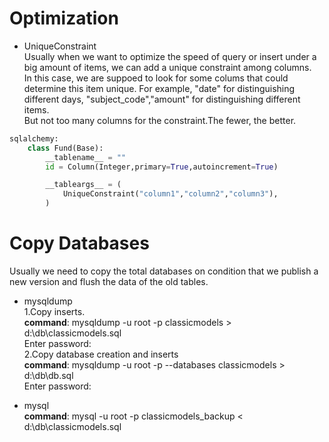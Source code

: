 # Optimization

+ UniqueConstraint   
Usually when we want to optimize the speed of query or insert under a big amount of items, we can add a unique constraint among columns.  
In this case, we are suppoed to look for some colums that could determine this item unique. For example, "date" for distinguishing different days, "subject_code","amount" for distinguishing different items.   
But not too many columns for the constraint.The fewer, the better.

```python
sqlalchemy:   
    class Fund(Base):
        __tablename__ = ""
        id = Column(Integer,primary=True,autoincrement=True)

        __tableargs__ = (
            UniqueConstraint("column1","column2","column3"),
        )
```

# Copy Databases
Usually we need to copy the total databases on condition that we publish a new version and flush the data of the old tables.  
+ mysqldump   
1.Copy inserts.  
**command**: mysqldump -u root -p classicmodels > d:\db\classicmodels.sql  
Enter password:   
2.Copy database creation and inserts  
**command**: mysqldump -u root -p --databases classicmodels > d:\db\db.sql  
Enter password: 

+ mysql  
**command**: mysql -u root -p classicmodels_backup < d:\db\classicmodels.sql



